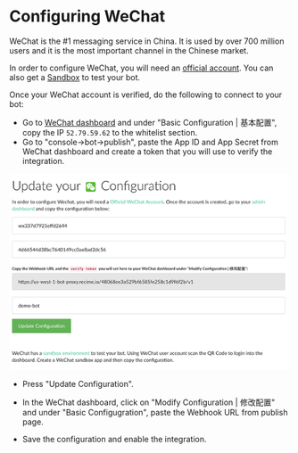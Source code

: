 # Configuring WeChat

WeChat is the #1 messaging service in China. It is used by over 700 million users and it is the most important channel in the Chinese market. 

In order to configure WeChat, you will need an [official account](http://open.wechat.com/cgi-bin/newreadtemplate?t=overseas_open/section_detail&show=office). You can also get a [Sandbox](https://mp.weixin.qq.com/debug/cgi-bin/sandbox?t=sandbox/login) to test your bot.

Once your WeChat account is verified, do the following to connect to your bot:

* Go to [WeChat dashboard](https://mp.weixin.qq.com/) and under "Basic Configuration | 基本配置", copy the IP `52.79.59.62` to the whitelist section.
* Go to "console->bot->publish", paste the App ID and App Secret from WeChat dashboard and create a token that you will use to verify the integration.

![](wechat-publish.png)

* Press "Update Configuration".

* In the WeChat dashboard, click on "Modify Configuration | 修改配置" and under "Basic Configugration", paste the Webhook URL from publish page.

* Save the configuration and enable the integration.






